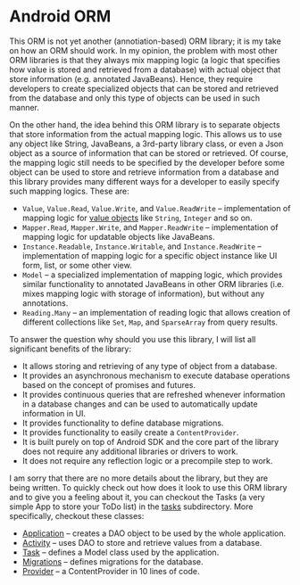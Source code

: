 # Android ORM

This ORM is not yet another (annotiation-based) ORM library; it is my take on how an ORM should work. In my opinion, the problem with most other ORM libraries is that they always mix mapping logic (a logic that specifies how value is stored and retrieved from a database) with actual object that store information (e.g. annotated JavaBeans). Hence, they require developers to create specialized objects that can be stored and retrieved from the database and only this type of objects can be used in such manner.

On the other hand, the idea behind this ORM library is to separate objects that store information from the actual mapping logic. This allows us to use any object like String, JavaBeans, a 3rd-party library class, or even a Json object as a source of information that can be stored or retrieved. Of course, the mapping logic still needs to be specified by the developer before some object can be used to store and retrieve information from a database and this library provides many different ways for a developer to easily specify such mapping logics. These are:
* `Value`, `Value.Read`, `Value.Write`, and `Value.ReadWrite` – implementation of mapping logic for [value objects](http://martinfowler.com/bliki/ValueObject.html) like `String`, `Integer` and so on.
* `Mapper.Read`, `Mapper.Write`, and `Mapper.ReadWrite` – implementation of mapping logic for updatable objects like JavaBeans.
* `Instance.Readable`, `Instance.Writable`, and `Instance.ReadWrite` – implementation of mapping logic for a specific object instance like UI form, list, or some other view.
* `Model` – a specialized implementation of mapping logic, which provides similar functionality to annotated JavaBeans in other ORM libraries (i.e. mixes mapping logic with storage of information), but without any annotations.
* `Reading.Many` – an implementation of reading logic that allows creation of different collections like `Set`, `Map`, and `SparseArray` from query results.

To answer the question why should you use this library, I will list all significant benefits of the library:
* It allows storing and retrieving of any type of object from a database.
* It provides an asynchronous mechanism to execute database operations based on the concept of promises and futures.
* It provides continuous queries that are refreshed whenever information in a database changes and can be used to automatically update information in UI.
* It provides functionality to define database migrations.
* It provides functionality to easily create a `ContentProvider`.
* It is built purely on top of Android SDK and the core part of the library does not require any additional libraries or drivers to work.
* It does not require any reflection logic or a precompile step to work.

I am sorry that there are no more details about the library, but they are being written. To quickly check out how does it look to use this ORM library and to give you a feeling about it, you can checkout the Tasks (a very simple App to store your ToDo list) in the [tasks](tasks) subdirectory. More specifically, checkout these classes:
* [Application](tasks/src/main/java/android/orm/tasks/Application.java) – creates a DAO object to be used by the whole application.
* [Activity](tasks/src/main/java/android/orm/tasks/Activity.java) – uses DAO to store and retrieve values from a database.
* [Task](tasks/src/main/java/android/orm/tasks/model/Task.java) – defines a Model class used by the application.
* [Migrations](tasks/src/main/java/android/orm/tasks/data/Migrations.java) – defines migrations for the database.
* [Provider](tasks/src/main/java/android/orm/tasks/data/Provider.java) – a ContentProvider in 10 lines of code.
